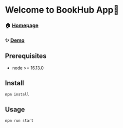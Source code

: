 <h1 align="left">Welcome to BookHub App👋</h1>

### 🏠 [Homepage](https://github.com/katareena/account)

### ✨ [Demo](https://account-puce.vercel.app/)

## Prerequisites
- node >= 16.13.0

## Install

```sh
npm install
```

## Usage

```sh
npm run start
```
